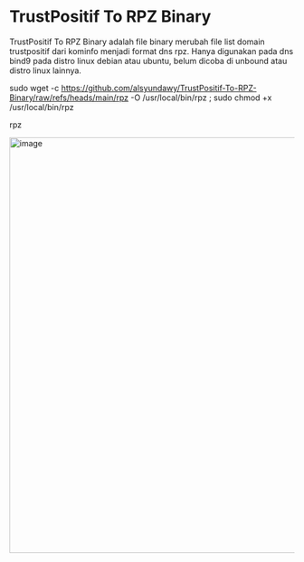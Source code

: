 # TrustPositif To RPZ Binary
 TrustPositif To RPZ Binary adalah file binary merubah file list domain trustpositif dari kominfo menjadi format dns rpz.
 Hanya digunakan pada dns bind9 pada distro linux debian atau ubuntu, belum dicoba di unbound atau distro linux lainnya.


 
sudo wget -c https://github.com/alsyundawy/TrustPositif-To-RPZ-Binary/raw/refs/heads/main/rpz -O /usr/local/bin/rpz ; sudo chmod +x /usr/local/bin/rpz

rpz

<img width="736" alt="image" src="https://github.com/user-attachments/assets/43781839-88b9-43a0-ac80-3473a624305a" />



